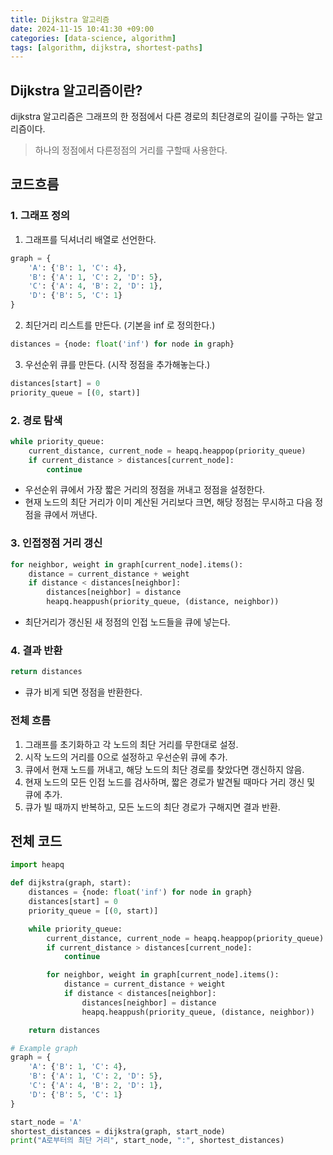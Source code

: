```yaml
---
title: Dijkstra 알고리즘
date: 2024-11-15 10:41:30 +09:00
categories: [data-science, algorithm]
tags: [algorithm, dijkstra, shortest-paths]
---
```


## Dijkstra 알고리즘이란?
dijkstra 알고리즘은 그래프의 한 정점에서 다른 경로의 최단경로의 길이를 구하는 알고리즘이다.

> 하나의 정점에서 다른정점의 거리를 구할때 사용한다.

## 코드흐름
### 1. 그래프 정의
1. 그래프를 딕셔너리 배열로 선언한다.
```python
graph = {
    'A': {'B': 1, 'C': 4},
    'B': {'A': 1, 'C': 2, 'D': 5},
    'C': {'A': 4, 'B': 2, 'D': 1},
    'D': {'B': 5, 'C': 1}
}
```
2. 최단거리 리스트를 만든다. (기본을 inf 로 정의한다.)
```python
distances = {node: float('inf') for node in graph}
```
3. 우선순위 큐를 만든다. (시작 정점을 추가해놓는다.)
```python
distances[start] = 0
priority_queue = [(0, start)] 
```

### 2. 경로 탐색
```python
while priority_queue:
    current_distance, current_node = heapq.heappop(priority_queue)
    if current_distance > distances[current_node]:
        continue
```
- 우선순위 큐에서 가장 짧은 거리의 정점을 꺼내고 정점을 설정한다.
- 현재 노드의 최단 거리가 이미 계산된 거리보다 크면, 해당 정점는 무시하고 다음 정점을 큐에서 꺼낸다.

### 3. 인접정점 거리 갱신
```python
for neighbor, weight in graph[current_node].items():
    distance = current_distance + weight
    if distance < distances[neighbor]:
        distances[neighbor] = distance
        heapq.heappush(priority_queue, (distance, neighbor))
```
- 최단거리가 갱신된 새 정점의 인접 노드들을 큐에 넣는다.

### 4. 결과 반환
```python
return distances
```

- 큐가 비게 되면 정점을 반환한다.

### 전체 흐름
1.	그래프를 초기화하고 각 노드의 최단 거리를 무한대로 설정.
2.	시작 노드의 거리를 0으로 설정하고 우선순위 큐에 추가.
3.	큐에서 현재 노드를 꺼내고, 해당 노드의 최단 경로를 찾았다면 갱신하지 않음.
4.	현재 노드의 모든 인접 노드를 검사하며, 짧은 경로가 발견될 때마다 거리 갱신 및 큐에 추가.
5.	큐가 빌 때까지 반복하고, 모든 노드의 최단 경로가 구해지면 결과 반환.

## 전체 코드
```python
import heapq

def dijkstra(graph, start):
    distances = {node: float('inf') for node in graph}
    distances[start] = 0
    priority_queue = [(0, start)]

    while priority_queue:
        current_distance, current_node = heapq.heappop(priority_queue)
        if current_distance > distances[current_node]:
            continue

        for neighbor, weight in graph[current_node].items():
            distance = current_distance + weight
            if distance < distances[neighbor]:
                distances[neighbor] = distance
                heapq.heappush(priority_queue, (distance, neighbor))

    return distances

# Example graph
graph = {
    'A': {'B': 1, 'C': 4},
    'B': {'A': 1, 'C': 2, 'D': 5},
    'C': {'A': 4, 'B': 2, 'D': 1},
    'D': {'B': 5, 'C': 1}
}

start_node = 'A'
shortest_distances = dijkstra(graph, start_node)
print("A로부터의 최단 거리", start_node, ":", shortest_distances)
```
